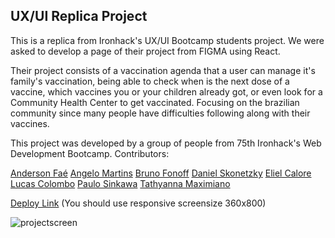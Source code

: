 ## UX/UI Replica Project

This is a replica from Ironhack's UX/UI Bootcamp students project. We were asked to develop a page of their project from FIGMA using React.

Their project consists of a vaccination agenda that a user can manage it's family's vaccination, being able to check when is the next dose of a vaccine, which vaccines you or your children already got, or even look for a Community Health Center to get vaccinated. Focusing on the brazilian community since many people have difficulties following along with their vaccines.

This project was developed by a group of people from 75th Ironhack's Web Development Bootcamp.
Contributors:

[Anderson Faé](https://www.linkedin.com/in/andersonfae/)
[Angelo Martins](https://github.com/avpm90)
[Bruno Fonoff](https://github.com/bruno-fonoff)
[Daniel Skonetzky](https://github.com/ykztenoks)
[Eliel Calore](https://github.com/ElielCalore)
[Lucas Colombo](https://www.linkedin.com/in/lucas-alba-colombo/)
[Paulo Sinkawa](https://github.com/paulo-sinkawa)
[Tathyanna Maximiano](https://github.com/Tathy-Max)

[Deploy Link](https://uireplica.netlify.app/) (You should use responsive screensize 360x800)

![projectscreen](https://github.com/ykztenoks/ui-project/blob/main/src/assets/images/imgproject/uiprojecttroco.PNG)
